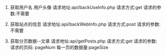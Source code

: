 1. 获取用户名 用户头像
	请求地址:api/backUseInfo.php
	请求方式:get
	请求的参数:不需要

2. 获取站点的信息
	请求地址:api/backWebInfo.php
	请求方式:post
	请求的参数:不需要

3. 获取分页数据--文章
	请求地址:api/getPosts.php
	请求方式:get
	请求的参数:
		请求的页码: pageNum
		每一页的数据量:pageSize